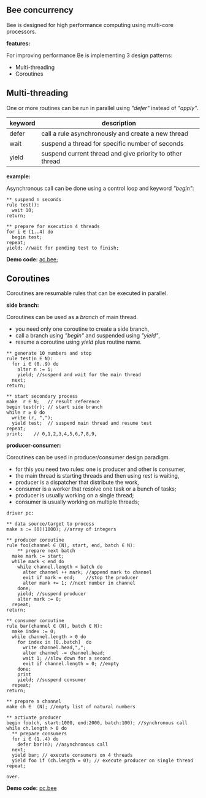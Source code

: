 ## Bee concurrency

Bee is designed for high performance computing using multi-core processors.

**features:**

For improving performance Be is implementing 3 design patterns:

* Multi-threading
* Coroutines

## Multi-threading

One or more routines can be run in parallel using _"defer"_ instead of _"apply"_.

keyword | description
--------|----------------------------------------------------------------------
defer   | call a rule asynchronously and create a new thread
wait    | suspend a thread for specific number of seconds
yield   | suspend current thread and give priority to other thread

**example:**

Asynchronous call can be done using a control loop and keyword _"begin"_:

```** suspend n seconds
rule test():
  wait 10;
return;
** prepare for execution 4 threads
for i ∈ (1..4) do
  begin test;
repeat;
yield; //wait for pending test to finish;
```

**Demo code:** [ac.bee](./demo/ac.bee);

## Coroutines 

Coroutines are resumable rules that can be executed in parallel.

**side branch:**

Coroutines can be used as a _branch_ of main thread.

* you need only one coroutine to create a side branch,
* call a branch using _"begin"_ and suspended using _"yield"_,
* resume a coroutine using _yield_ plus routine name.

```
** generate 10 numbers and stop
rule test(n ∈ N):
  for i ∈ (0..9) do
    alter n := i;    
    yield; //suspend and wait for the main thread
  next;
return;

** start secondary process
make  r ∈ N;   // result reference
begin test(r); // start side branch 
while r ≥ 0 do
  write (r, ",");
  yield test;  // suspend main thread and resume test 
repeat;
print;    // 0,1,2,3,4,5,6,7,8,9,
```

**producer-consumer:**

Coroutines can be used in producer/consumer design paradigm.

* for this you need two rules: one is producer and other is consumer,
* the main thread is starting threads and then using _rest_ is waiting,
* producer is a dispatcher that distribute the work,
* consumer is a worker that resolve one task or a bunch of tasks;
* producer is usually working on a single thread;
* consumer is usually working on multiple threads;

```
driver pc:

** data source/target to process
make s := [0](1000); //array of integers
** producer coroutine
rule foo(channel ∈ (N), start, end, batch ∈ N):
    ** prepare next batch    
  make mark := start;
  while mark < end do    
    while channel.length < batch do
      alter channel ++ mark; //append mark to channel
      exit if mark = end;    //stop the producer
      alter mark += 1; //next number in channel
    done;
    yield; //suspend producer
    alter mark := 0;
  repeat;  
return;
** consumer coroutine
rule bar(channel ∈ (N), batch ∈ N):  
  make index := 0;
  while channel.length > 0 do
    for index in [0..batch]  do
      write channel.head,",";  
      alter channel -= channel.head;
      wait 1; //slow down for a second
      exit if channel.length = 0; //empty
    done;
    print
    yield; //suspend consumer
  repeat;  
return;
** prepare a channel
make ch ∈  (N); //empty list of natural numbers

** activate producer
begin foo(ch, start:1000, end:2000, batch:100); //synchronous call
while ch.length > 0 do
  ** prepare consumers
  for i ∈ (1..4) do
    defer bar(n); //asynchronous call
  next; 
  yield bar; // execute consumers on 4 threads
  yield foo if (ch.length = 0); // execute producer on single thread
repeat;  

over.
``` 

**Demo code:** [pc.bee](./demo/pc.bee)
